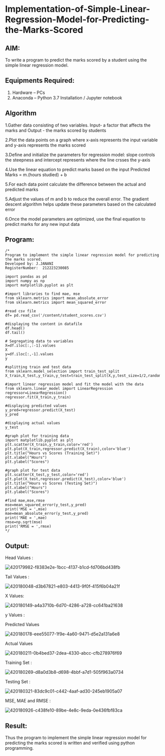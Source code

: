 # Implementation-of-Simple-Linear-Regression-Model-for-Predicting-the-Marks-Scored

## AIM:
To write a program to predict the marks scored by a student using the simple linear regression model.

## Equipments Required:
1. Hardware – PCs
2. Anaconda – Python 3.7 Installation / Jupyter notebook

## Algorithm
1.Gather data consisting of two variables. Input- a factor that affects the marks and Output - the marks scored by students

2.Plot the data points on a graph where x-axis represents the input variable and y-axis represents the marks scored

3.Define and initialize the parameters for regression model: slope controls the steepness and intercept represents where the line crsses the y-axis

4.Use the linear equation to predict marks based on the input Predicted Marks = m.(hours studied) + b
  
5.For each data point calculate the difference between the actual and predicted marks

5.Adjust the values of m and b to reduce the overall error. The gradient descent algorithm helps update these parameters based on the calculated error

6.Once the model parameters are optimized, use the final equation to predict marks for any new input data

## Program:
```
/*
Program to implement the simple linear regression model for predicting the marks scored.
Developed by: J.JANANI
RegisterNumber:  212223230085

import pandas as pd
import numpy as np
import matplotlib.pyplot as plt

#import libraries to find mae, mse
from sklearn.metrics import mean_absolute_error
from sklearn.metrics import mean_squared_error

#read csv file
df= pd.read_csv('/content/student_scores.csv')

#displaying the content in datafile
df.head()
df.tail()

# Segregating data to variables
X=df.iloc[:,:-1].values
X
y=df.iloc[:,-1].values
y

#splitting train and test data
from sklearn.model_selection import train_test_split
X_train,X_test,y_train,y_test=train_test_split(X,y,test_size=1/2,random_state=0)

#import linear regression model and fit the model with the data
from sklearn.linear_model import LinearRegression
regressor=LinearRegression()
regressor.fit(X_train,y_train)

#displaying predicted values
y_pred=regressor.predict(X_test)
y_pred

#displaying actual values
y_test

#graph plot for training data
import matplotlib.pyplot as plt
plt.scatter(X_train,y_train,color='red')
plt.plot(X_train,regressor.predict(X_train),color='blue')
plt.title("Hours vs Scores (Training Set)")
plt.xlabel("Hours")
plt.ylabel("Scores")

#graph plot for test data
plt.scatter(X_test,y_test,color='red')
plt.plot(X_test,regressor.predict(X_test),color='blue')
plt.title("Hours vs Scores (Testing Set)")
plt.xlabel("Hours")
plt.ylabel("Scores")

#find mae,mse,rmse
mse=mean_squared_error(y_test,y_pred)
print('MSE = ',mse)
mae=mean_absolute_error(y_test,y_pred)
print('MAE = ',mae)
rmse=np.sqrt(mse)
print('RMSE = ',rmse)
*/
```

## Output:
Head Values :

![420179982-f8383e2e-1bcc-4137-b1cd-fd706bd438fb](https://github.com/user-attachments/assets/21c8d22f-fdb9-4ba5-934d-6bc0fe7d06c5)

Tail Values :

![420180048-d3b67821-e803-4413-9f0f-415f6b04a21f](https://github.com/user-attachments/assets/4c2a9a86-eff9-4fbe-ba6f-ef7f41770d31)


X Values:

![420180149-a4a3710b-6d70-4286-a728-cc641ba21638](https://github.com/user-attachments/assets/a20853d2-3777-4fe1-bf84-5f9fd78ac419)

y Values :

Predicted Values

![420180178-eee55077-1f9e-4a60-9471-d5e2a131a6e8](https://github.com/user-attachments/assets/2ce266e1-4996-4548-9318-b97297b245f8)

Actual Values

![420180211-0b4bed37-2dea-4330-abcc-cfb278976f69](https://github.com/user-attachments/assets/1113439d-8305-4bfd-a686-d936ad6f462a)

Training Set :

![420180269-d8a0d3b8-d698-4bbf-a7d1-505f963a0734](https://github.com/user-attachments/assets/e4cfa84d-aedf-4d15-9ec5-3bc58e6e6eab)

Testing Set :

![420180321-83dc9c01-c442-4aaf-ad30-245eb1905a07](https://github.com/user-attachments/assets/88a41f37-235b-43e0-a4b7-fa6f3901ad60)

MSE, MAE and RMSE :

![420180926-c438fe10-89be-4e8c-9eda-0e436fbf83ca](https://github.com/user-attachments/assets/fe7e70da-fe97-4abe-a52a-11e8dd4aa53c)


## Result:
Thus the program to implement the simple linear regression model for predicting the marks scored is written and verified using python programming.
